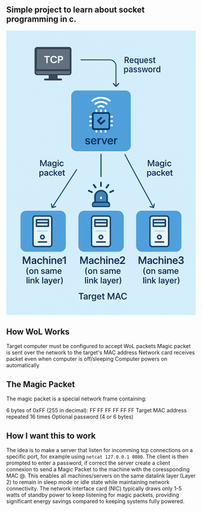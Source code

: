 ## Simple project to learn about socket programming in c.
![Alt text](./wol_diagram.png?raw=true "diagram")  
## How WoL Works
Target computer must be configured to accept WoL packets
Magic packet is sent over the network to the target's MAC address
Network card receives packet even when computer is off/sleeping
Computer powers on automatically

## The Magic Packet
The magic packet is a special network frame containing:

6 bytes of 0xFF (255 in decimal): FF FF FF FF FF FF
Target MAC address repeated 16 times
Optional password (4 or 6 bytes)

## How I want this to work
The idea is to make a server that listen for incomming tcp connections on a specific port, for example using ``` netcat 127.0.0.1 8080 ```.
The client is then prompted to enter a password, if correct the server create a client connexion to send a Magic Packet to the machine with
the coressponding MAC @. This enables all machines/servers on the same datalink layer (Layer 2) to remain in sleep mode or idle state while 
maintaining network connectivity. The network interface card (NIC) typically draws only 1-5 watts of standby power to keep listening for 
magic packets, providing significant energy savings compared to keeping systems fully powered.
